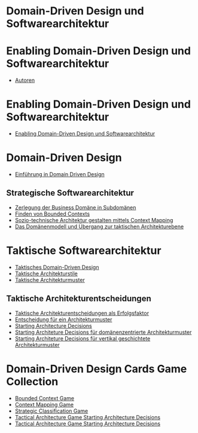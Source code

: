# Domain-Driven Design und Softwarearchitektur

# Enabling Domain-Driven Design und Softwarearchitektur

- [Autoren](./author/author.md)

# Enabling Domain-Driven Design und Softwarearchitektur

- [Enabling Domain-Driven Design und Softwarearchitektur](./introduction/introduction-de.md)

# Domain-Driven Design

- [Einführung in Domain Driven Design]()

## Strategische Softwarearchitektur

- [Zerlegung der Business Domäne in Subdomänen]()
- [Finden von Bounded Contexts]()
- [Sozio-technische Architektur gestalten mittels Context Mapping]()
- [Das Domänenmodell und Übergang zur taktischen Architekturebene]()

# Taktische Softwarearchitektur

- [Taktisches Domain-Driven Design]()
- [Taktische Architekturstile]()
- [Taktische Architekturmuster]()

## Taktische Architekturentscheidungen

- [Taktische Architekturentscheidungen als Erfolgsfaktor](../tag/tactical-architecture/tactical-architecture-intro-de.md)
- [Entscheidung für ein Architekturmuster]()
- [Starting Architecture Decisions](../tag/tactical-architecture/tactical-architecture-decisions-de.md)
- [Starting Architeture Decisions für domänenzentrierte Architekturmuster](../tag/tactical-architecture/tactical-architecture-decisions-domaincentric-de.md)
- [Starting Architeture Decisions für vertikal geschichtete Architekturmuster]()

# Domain-Driven Design Cards Game Collection

- [Bounded Context Game](./bcg/bcg-gameplay-de.md)
- [Context Mapping Game](./cmg/cmg-gameplay-de.md)
- [Strategic Classification Game](./scg/scg-gameplay-de.md)
- [Tactical Architecture Game Starting Architecture Decisions](./tag/tag-cp-game/tag-gameplay-ap-de.md)
- [Tactical Architecture Game Starting Architecture Decisions](./tag/tag-cp-game/tag-gameplay-sad-de.md)